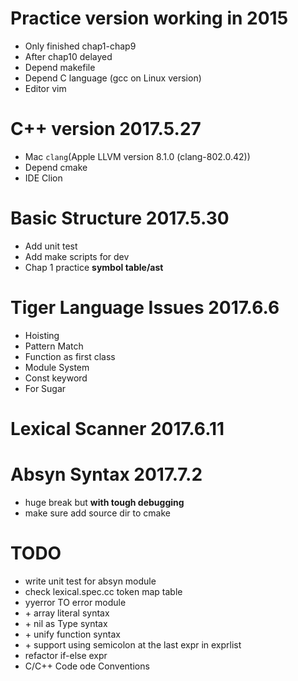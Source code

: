 # Practice version working in 2015

* Only finished chap1-chap9
* After chap10 delayed
* Depend makefile
* Depend C language (gcc on Linux version)
* Editor vim

# C++ version 2017.5.27

* Mac `clang`(Apple LLVM version 8.1.0 (clang-802.0.42))
* Depend cmake
* IDE Clion

# Basic Structure 2017.5.30

* Add unit test
* Add make scripts for dev
* Chap 1 practice __symbol table/ast__

# Tiger Language Issues 2017.6.6

* Hoisting
* Pattern Match
* Function as first class
* Module System
* Const keyword
* For Sugar

# Lexical Scanner 2017.6.11

# Absyn Syntax 2017.7.2

* huge break but __with tough debugging__
* make sure add source dir to cmake

# TODO

* write unit test for absyn module
* check lexical.spec.cc token map table
* yyerror TO error module
* \+ array literal syntax
* \+ nil as Type syntax
* \+ unify function syntax
* \+ support using semicolon at the last expr in exprlist
* refactor if-else expr
* C/C++ Code ode Conventions




